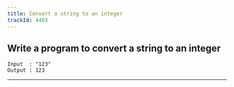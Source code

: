 ```yaml
---
title: Convert a string to an integer
trackId: 4403
---
```


## Write a program to convert a string to an integer

```
Input  : "123"
Output : 123
```

---
